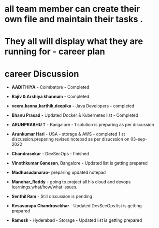 # all team member can create their own file and maintain their tasks .

# They all will display what they are running for - career plan


# career Discussion



- **AADITHIYA** - Coimbatore - Completed
- **Rajiv & Arshiya khannum** - Completed
- **veera,kanna,karthik,deepika** - Java Developers - completed
- **Bhanu Prasad** - Updated Docker & Kubernetes list - Completed
- **ARUNPRABHU T** - Bangalore - 1 solution is preparing as per discussion
- **Arunkumar Hari** - USA - storage & AWS - completed 1 st discussion.preparing revised notepad as per disucssion on 03-sep-2022
- **Chandrasekar** - DevSecOps - finished
- **Vinothkumar Ganesan**, Bangalore  - Updated list is getting prepared



- **Madhusudanarao**- preparing updated notepad
- **Manohar_Reddy** - going to project all his cloud and devops learnings.what/how/what issues.
- **Senthil Ram** - Still discussion is pending
- **Kesavarapu Chandrasekhar** - Updated DevSecOps list is getting prepared
- **Ramesh** - Hyderabad - Storage - Updated list is getting prepared
